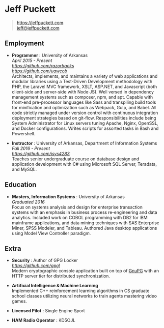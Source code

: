 # Jeff Puckett

> https://jeffpuckett.com  
> jeff@jeffpuckett.com  

## Employment

* **Programmer** : University of Arkansas  
    *April 2015 - Present*  
    *https://github.com/razorbacks*  
    *https://github.com/uawcob*  
    Architects, implements, and maintains a variety of web applications and
    modular libraries using a Test-Driven Development methodology with PHP,
    the Laravel MVC framework, XSLT, ASP.NET, and Javascript (both client-side
    and server-side with Node JS).
    Well versed in dependency management systems such as composer, npm, and apt.
    Capable with front-end pre-processor languages like Sass and transpiling
    build tools for minification and optimization such as Webpack, Gulp, and Babel.
    All code strictly managed under version control with continuous integration
    deployment strategies based on git-flow.
    Responsibilities include being System Administrator for Linux servers
    tuning Apache, Nginx, OpenSSL, and Docker configurations.
    Writes scripts for assorted tasks in Bash and Powershell.

* **Instructor** : University of Arkansas, Department of Information Systems  
    *Fall 2016 - Present*  
    *https://github.com/isys4283*  
    Teaches senior undergraduate course on database design and application
    development with C# using Microsoft SQL Server, Teradata, and MySQL.

## Education

* **Masters, Information Systems** : University of Arkansas  
    *Graduated 2016*  
    Focus on systems analysis and design for enterprise transaction systems with
    an emphasis in business process re-engineering and data analytics.
    Included work on COBOL programming with DB2 for IBM mainframe applications,
    and data mining techniques with SAS Enterprise Miner, SPSS Modeler, and Tableau.
    Authored Java desktop applications using Model View Controller paradigm.

## Extra

* **Security** : Author of GPG Locker  
    *https://github.com/gpgl*  
    Modern cryptographic console application built on top of [GnuPG][1]
    with an HTTP server tier for distributed synchronization.

* **Artificial Intelligence & Machine Learning**  
    Implemented C++ reinforcement learning algorithms in CS graduate school classes
    utilizing neural networks to train agents mastering video games.

* **Licensed Pilot** : Single Engine Sport

* **HAM Radio Operator** : KD5OJL

[1]:https://www.gnupg.org/
